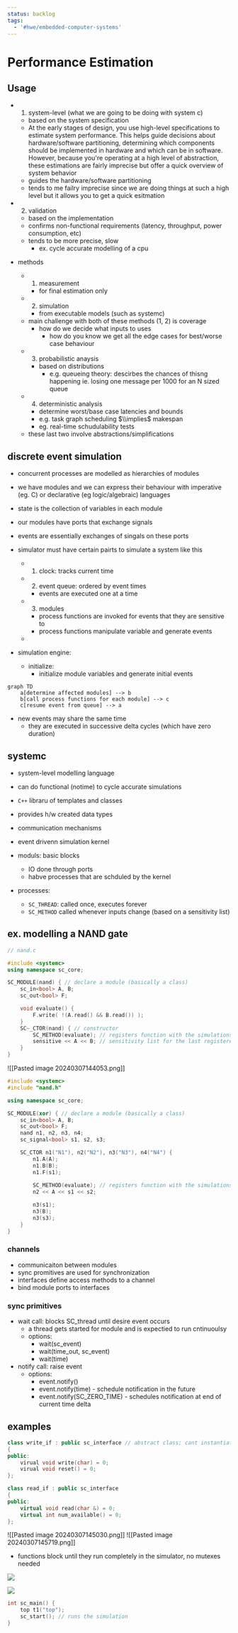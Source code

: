 ```yaml
---
status: backlog
tags:
  - '#hwe/embedded-computer-systems'
---
```


# Performance Estimation

## Usage

- 1. system-level (what we are going to be doing with system c)

  - based on the system specification
  - At the early stages of design, you use high-level specifications to estimate system performance. This helps guide decisions about hardware/software partitioning, determining which components should be implemented in hardware and which can be in software. However, because you're operating at a high level of abstraction, these estimations are fairly imprecise but offer a quick overview of system behavior
  - guides the hardware/software partitioning
  - tends to me failry imprecise since we are doing things at such a high level but it allows you to get a quick esitmation

- 2. validation

  - based on the implementation
  - confirms non-functional requirements (latency, throughput, power consumption, etc)
  - tends to be more precise, slow
    - ex. cycle accurate modelling of a cpu

- methods

  - 1. measurement
    - for final estimation only
  - 2. simulation
    - from executable models (such as systemc)
  - main challenge with both of these methods (1, 2) is coverage
    - how do we decide what inputs to uses
      - how do you know we get all the edge cases for best/worse case behaviour
  - 3. probabilistic anaysis
    - based on distributions
      - e.g. queueing theory: descirbes the chances of thisng happening ie. losing one message per 1000 for an N sized queue
  - 4. deterministic analysis
    - determine worst/base case latencies and bounds
    - e.g. task graph scheduling $\\implies$ makespan
    - eg. real-time schudulability tests
  - these last two involve abstractions/simplifications

## discrete event simulation

- concurrent processes are modelled as hierarchies of modules

- we have modules and we can express their behaviour with imperative (eg. C) or declarative (eg logic/algebraic) languages

- state is the collection of variables in each module

- our modules have ports that exchange signals

- events are essentially exchanges of singals on these ports

- simulator must have certain pairts to simulate a system like this

  - 1. clock: tracks current time
  - 2. event queue: ordered by event times
    - events are executed one at a time
  - 3. modules
    - process functions are invoked for events that they are sensitive to
    - process functions manipulate variable and generate events
  -

- simulation engine:

  - initialize:
    - initialize module variables and generate initial events

```mermaid
graph TD
	a[determine affected modules] --> b
	b[call process functions for each module] --> c
	c[resume event from queue] --> a
```

- new events may share the same time
  - they are executed in successive delta cycles (which have zero duration)

## systemc

- system-level modelling language

- can do functional (notime) to cycle accurate simulations

- `C++` libraru of templates and classes

- provides h/w created data types

- communication mechanisms

- event drivenn simulation kernel

- moduls: basic blocks

  - IO done through ports
  - habve processes that are schduled by the kernel

- processes:

  - `SC_THREAD`: called once, executes forever
  - `SC_METHOD` called whenever inputs change (based on a sensitivity list)

## ex. modelling a NAND gate

```cpp
// nand.c

#include <systemc>
using namespace sc_core;

SC_MODULE(nand) { // declare a module (basically a class)
	sc_in<bool> A, B;
	sc_out<bool> F;

	void evaluate() {
		F.write( !(A.read() && B.read()) );
	}
	SC~_CTOR(nand) { // constructor
		SC_METHOD(evaluate); // registers function with the simulations kernel
		sensitive << A << B; // sensitivity list for the last registered method
	}
}
```

!\[\[Pasted image 20240307144053.png\]\]

```cpp
#include <systemc>
#include "nand.h"

using namespace sc_core;

SC_MODULE(xor) { // declare a module (basically a class)
	sc_in<bool> A, B;
	sc_out<bool> F;
	nand n1, n2, n3, n4;
	sc_signal<bool> s1, s2, s3;

	SC_CTOR n1("N1"), n2("N2"), n3("N3"), n4("N4") {
		n1.A(A);
		n1.B(B);
		n1.F(s1);
		
		SC_METHOD(evaluate); // registers function with the simulations kernel
		n2 << A << s1 << s2;

		n3(s1);
		n3(B);
		n3(s3);
	}
}
```

### channels

- communicaiton between modules
- sync promitives are used for synchronization
- interfaces define access methods to a channel
- bind module ports to interfaces

### sync primitives

- wait call: blocks SC_thread until desire event occurs
  - a thread gets started for module and is expectied to run cntinuoulsy
  - options:
    - wait(sc_event)
    - wait(time_out, sc_event)
    - wait(time)
- notify call: raise event
  - options:
    - event.notify()
    - event.notify(time) - schedule notification in the future
    - event.notify(SC_ZERO_TIME) - schedules notification at end of current time delta

## examples

```cpp
class write_if : public sc_interface // abstract class; cant instantiate
{
public:
	virual void write(char) = 0;
	virual void reset() = 0;
};

class read_if : public sc_interface
{
public:
	virtual void read(char &) = 0;
	virtual int num_available() = 0;
};

```

!\[\[Pasted image 20240307145030.png\]\]
!\[\[Pasted image 20240307145719.png\]\]

- functions block until they run completely in the simulator, no mutexes needed

![](Pasted%20image%2020240307145902.png)

![](Pasted%20image%2020240307150125.png)

```cpp
int sc_main() {
	top t1("top");
	sc_start(); // runs the simulation
}
```
